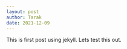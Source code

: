 ```yaml
---
layout: post
author: Tarak
date: 2021-12-09
---
```


This is first post using jekyll. Lets test this out.

